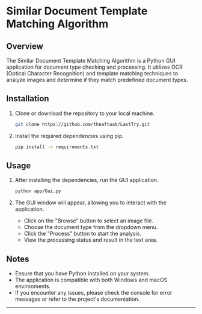 
# Similar Document Template Matching Algorithm

## Overview
The Similar Document Template Matching Algorithm is a Python GUI application for document type checking and processing. It utilizes OCR (Optical Character Recognition) and template matching techniques to analyze images and determine if they match predefined document types.

## Installation
1. Clone or download the repository to your local machine.
   ```bash
   git clone https://github.com/theaftaab/LastTry.git
   ```

2. Install the required dependencies using pip.
   ```bash
   pip install -r requirements.txt
   ```

## Usage
1. After installing the dependencies, run the GUI application.
   ```bash
   python app/Gui.py
   ```

2. The GUI window will appear, allowing you to interact with the application.
   - Click on the "Browse" button to select an image file.
   - Choose the document type from the dropdown menu.
   - Click the "Process" button to start the analysis.
   - View the processing status and result in the text area.

## Notes
- Ensure that you have Python installed on your system.
- The application is compatible with both Windows and macOS environments.
- If you encounter any issues, please check the console for error messages or refer to the project's documentation.


--- 
